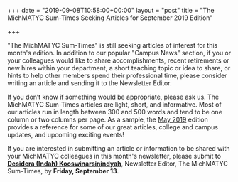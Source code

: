 +++
date = "2019-09-08T10:58:00+00:00"
layout = "post"
title = "The MichMATYC Sum-Times Seeking Articles for September 2019 Edition"

+++

"The MichMATYC Sum-Times" is still seeking articles of interest for this month's edition. In addition to our popular "Campus News" section, if you or your colleagues would like to share accomplishments, recent retirements or new hires within your department,
a short teaching topic or idea to share, or hints to help other members spend their professional time, please consider writing an 
article and sending it to the Newsletter Editor.

If you don’t know if something would be appropriate, please ask us. The MichMATYC Sum-Times articles are light, short, and informative. 
Most of our articles run in length between 300 and 500 words and tend to be one column or two columns per page. As a sample, the 
[May 2019](https://michmatyc.netlify.com/uploads/MichMatycNewsletterMay2019.pdf) edition provides a reference for some of our great 
articles, college and campus updates, and upcoming exciting events!

If you are interested in submitting an article or information to be shared with your MichMATYC colleagues in this month's 
newsletter, please submit to <b>[Desidera (Indah) Kooswinarsinindyah](mailto:Koowinarsinindyahd@macomb.edu)</b>, 
Newsletter Editor, The MichMATYC Sum-Times, by <b>Friday, September 13</b>.
